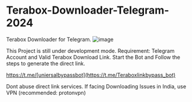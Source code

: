 # Terabox-Downloader-Telegram-2024
Terabox Downloader for Telegram.
![image](https://github.com/whyhatewhen/Terabox-Downloader-Telegram-2024/assets/78243989/4697f345-f4f5-433e-b1c3-4dbedcf0e0fe)

This Project is still under development mode.
Requirement:
Telegram Account and Valid Terabox Download Link.
Start the Bot and Follow the steps to generate the direct link.

https://t.me/[uniersalbypassbot](https://t.me/Teraboxlinkbypass_bot)

Dont abuse direct link services.
If facing Downloading Issues in India, use VPN (recommended: protonvpn)
